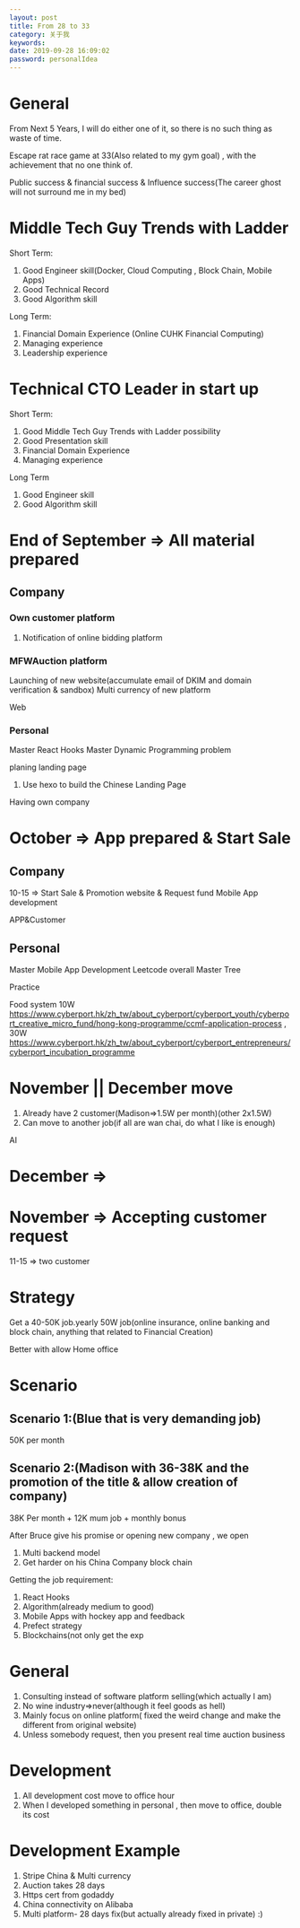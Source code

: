 ```yaml
---
layout: post
title: From 28 to 33
category: 关于我
keywords:
date: 2019-09-28 16:09:02
password: personalIdea
---
```


# General

From Next 5 Years, I will do either one of it, so there is no such thing as waste of time.

Escape rat race game at 33(Also related to my gym goal) , with the achievement that no one think of.

Public success & financial success & Influence success(The career ghost will not surround me in my bed)

# Middle Tech Guy Trends with Ladder

Short Term:

1. Good Engineer skill(Docker, Cloud Computing , Block Chain, Mobile Apps)
2. Good Technical Record
3. Good Algorithm skill

Long Term:

1. Financial Domain Experience (Online CUHK Financial Computing)
2. Managing experience
3. Leadership experience

# Technical CTO Leader in start up

Short Term:

1. Good Middle Tech Guy Trends with Ladder possibility
2. Good Presentation skill
3. Financial Domain Experience
4. Managing experience

Long Term

1. Good Engineer skill
2. Good Algorithm skill

# End of September => All material prepared

## Company

### Own customer platform

1. Notification of online bidding platform

### MFWAuction platform

Launching of new website(accumulate email of DKIM and domain verification & sandbox)
Multi currency of new platform

Web

### Personal

Master React Hooks
Master Dynamic Programming problem

planing landing page

1. Use hexo to build the Chinese Landing Page

Having own company

# October => App prepared & Start Sale

## Company

10-15 => Start Sale & Promotion website & Request fund
Mobile App development

APP&Customer

## Personal

Master Mobile App Development
Leetcode overall
Master Tree

Practice

Food system 10W https://www.cyberport.hk/zh_tw/about_cyberport/cyberport_youth/cyberport_creative_micro_fund/hong-kong-programme/ccmf-application-process , 30W https://www.cyberport.hk/zh_tw/about_cyberport/cyberport_entrepreneurs/cyberport_incubation_programme

# November || December move

1. Already have 2 customer(Madison=>1.5W per month)(other 2x1.5W)
2. Can move to another job(if all are wan chai, do what I like is enough)

AI

# December =>

# November => Accepting customer request

11-15 => two customer

# Strategy

Get a 40-50K job.yearly 50W job(online insurance, online banking and block chain, anything that related to Financial Creation)

Better with allow Home office

# Scenario

## Scenario 1:(Blue that is very demanding job)

50K per month

## Scenario 2:(Madison with 36-38K and the promotion of the title & allow creation of company)

38K Per month + 12K mum job + monthly bonus

After Bruce give his promise or opening new company , we open

1. Multi backend model
2. Get harder on his China Company block chain

Getting the job requirement:

1. React Hooks
2. Algorithm(already medium to good)
3. Mobile Apps with hockey app and feedback
4. Prefect strategy
5. Blockchains(not only get the exp

# General

1. Consulting instead of software platform selling(which actually I am)
2. No wine industry=>never(although it feel goods as hell)
3. Mainly focus on online platform( fixed the weird change and make the different from original website)
4. Unless somebody request, then you present real time auction business

# Development

1. All development cost move to office hour
2. When I developed something in personal , then move to office, double its cost

# Development Example

1. Stripe China & Multi currency
2. Auction takes 28 days
3. Https cert from godaddy
4. China connectivity on Alibaba
5. Multi platform- 28 days fix(but actually already fixed in private) :)
